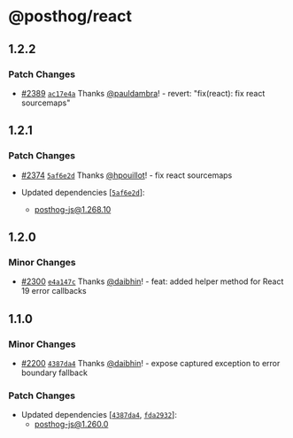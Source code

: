 # @posthog/react

## 1.2.2

### Patch Changes

- [#2389](https://github.com/PostHog/posthog-js/pull/2389) [`ac17e4a`](https://github.com/PostHog/posthog-js/commit/ac17e4a61ddc7e71178daadfb1d9284fd574f4a4) Thanks [@pauldambra](https://github.com/pauldambra)! - revert: "fix(react): fix react sourcemaps"

## 1.2.1

### Patch Changes

- [#2374](https://github.com/PostHog/posthog-js/pull/2374) [`5af6e2d`](https://github.com/PostHog/posthog-js/commit/5af6e2d1fb1694cecfa4ef515cac192fb194fa4e) Thanks [@hpouillot](https://github.com/hpouillot)! - fix react sourcemaps

- Updated dependencies [[`5af6e2d`](https://github.com/PostHog/posthog-js/commit/5af6e2d1fb1694cecfa4ef515cac192fb194fa4e)]:
    - posthog-js@1.268.10

## 1.2.0

### Minor Changes

- [#2300](https://github.com/PostHog/posthog-js/pull/2300) [`e4a147c`](https://github.com/PostHog/posthog-js/commit/e4a147c86553765d299fb0969bfd390e5aabc952) Thanks [@daibhin](https://github.com/daibhin)! - feat: added helper method for React 19 error callbacks

## 1.1.0

### Minor Changes

- [#2200](https://github.com/PostHog/posthog-js/pull/2200) [`4387da4`](https://github.com/PostHog/posthog-js/commit/4387da42148a6b96c7bf1f9f5a2c529a3eb4dd8a) Thanks [@daibhin](https://github.com/daibhin)! - expose captured exception to error boundary fallback

### Patch Changes

- Updated dependencies [[`4387da4`](https://github.com/PostHog/posthog-js/commit/4387da42148a6b96c7bf1f9f5a2c529a3eb4dd8a), [`fda2932`](https://github.com/PostHog/posthog-js/commit/fda2932d0c4835d205fe0e0d0efb724b964f9f9b)]:
    - posthog-js@1.260.0
